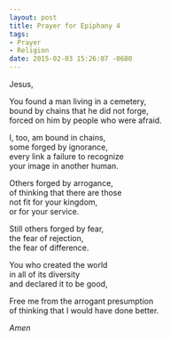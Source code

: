 ```yaml
---
layout: post
title: Prayer for Epiphany 4
tags:
- Prayer
- Religion
date: 2015-02-03 15:26:07 -0600
---
```


<!-- Sunday's sermon focused on the story of the Gerasene demoniac in Luke 8. In the spirit of the sermon's emphasis on reaching out past our differences, I added a link to one of my favorite renditions of the Isaiah 11 passage, Will Bullas' "Peaceable Kingdom with Two Olives." -->

Jesus,

You found a man living in a cemetery,  
bound by chains that he did not forge,  
forced on him by people who were afraid.

I, too, am bound in chains,  
some forged by ignorance,  
every link a failure to recognize  
your image in another human.

Others forged by arrogance,  
of thinking that there are those  
not fit for your kingdom,  
or for your service.

Still others forged by fear,  
the fear of rejection,  
the fear of difference.

You who created the world  
in all of its diversity  
and declared it to be good,

Free me from the arrogant presumption  
of thinking that I would have done better.

*Amen*
